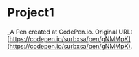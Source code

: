 # Project1
 _A Pen created at CodePen.io. Original URL: [https://codepen.io/surbxsa/pen/gNMMpK](https://codepen.io/surbxsa/pen/gNMMpK).

 